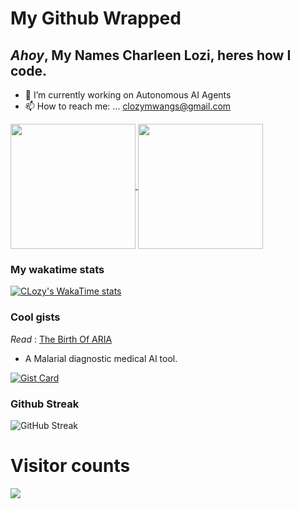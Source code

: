 # My Github Wrapped 

## _Ahoy_, My Names Charleen Lozi, heres how I code.


- 🔭 I’m currently working on Autonomous AI Agents
- 📫 How to reach me: ... clozymwangs@gmail.com 


<a href="https://github.com/clozy/github-readme-stats">
  <img height=200 align="center" src="https://github-readme-stats.vercel.app/api?username=clozy&layout=merko" />
</a>
<a href="https://github.com/clozy/convoychat">
  <img height=200 align="center" src="https://github-readme-stats.vercel.app/api/top-langs?username=clozy&layout=merko&langs_count=8&card_width=320" />
</a>


### My wakatime stats

[![CLozy's WakaTime stats](https://github-readme-stats.vercel.app/api/wakatime?username=CLozy&layout=merko)](https://github.com/anuraghazra/github-readme-stats)




### Cool gists

_Read_ :  [The Birth Of ARIA](https://medium.com/@clozymwangs/birth-of-aria-94aa9602b7df)

- A Malarial diagnostic medical AI tool.

[![Gist Card](https://github-readme-stats.vercel.app/api/gist?id=0f48bdd5957d385b69fe92d7ed212278)](https://gist.github.com/CLozy/b0f48bdd5957d385b69fe92d7ed212278/)

### Github Streak
![GitHub Streak](https://github-readme-streak-stats.herokuapp.com?user=clozy&theme=merko&date_format=j%20M%5B%20Y%5D&background=000000&border=7536B2&stroke=9243DD&ring=89502D&fire=FF9554&currStreakNum=D280FF&sideNums=BC52FF&currStreakLabel=64EAE2&sideLabels=48A8A2&dates=A42EE5)

# Visitor counts
![](https://komarev.com/ghpvc/?username=clozy&color=green)


